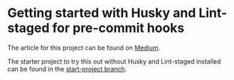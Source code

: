 # Getting started with Husky and Lint-staged for pre-commit hooks
The article for this project can be found on [Medium](https://duncanlew.medium.com/getting-started-with-husky-and-lint-staged-for-pre-commit-hooks-c2764d8c9ae).

The starter project to try this out without Husky and Lint-staged installed can be found in the [start-project branch](https://github.com/duncanlew/demo-husky-lintstaged/tree/start-project).
